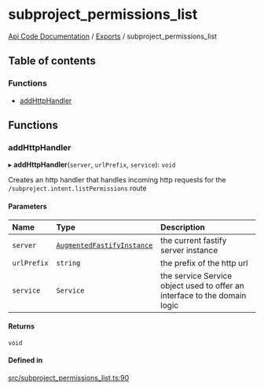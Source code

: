 # subproject\_permissions\_list
 
[Api Code Documentation](../README.md) / [Exports](../modules.md) / subproject\_permissions\_list

## Table of contents

### Functions

- [addHttpHandler](subproject_permissions_list.md#addhttphandler)

## Functions

### addHttpHandler

▸ **addHttpHandler**(`server`, `urlPrefix`, `service`): `void`

Creates an http handler that handles incoming http requests for the `/subproject.intent.listPermissions` route

#### Parameters

| Name | Type | Description |
| :------ | :------ | :------ |
| `server` | [`AugmentedFastifyInstance`](../interfaces/types.AugmentedFastifyInstance.md) | the current fastify server instance |
| `urlPrefix` | `string` | the prefix of the http url |
| `service` | `Service` | the service Service object used to offer an interface to the domain logic |

#### Returns

`void`

#### Defined in

[src/subproject_permissions_list.ts:90](https://github.com/openkfw/TruBudget/blob/d07ad94/api/src/subproject_permissions_list.ts#L90)
